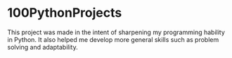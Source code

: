# 100PythonProjects
This project was made in the intent of sharpening my programming hability in Python. It also helped me develop more general skills such as problem solving and adaptability.
